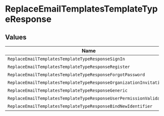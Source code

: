 # ReplaceEmailTemplatesTemplateTypeResponse


## Values

| Name                                                                | Value                                                               |
| ------------------------------------------------------------------- | ------------------------------------------------------------------- |
| `ReplaceEmailTemplatesTemplateTypeResponseSignIn`                   | SignIn                                                              |
| `ReplaceEmailTemplatesTemplateTypeResponseRegister`                 | Register                                                            |
| `ReplaceEmailTemplatesTemplateTypeResponseForgotPassword`           | ForgotPassword                                                      |
| `ReplaceEmailTemplatesTemplateTypeResponseOrganizationInvitation`   | OrganizationInvitation                                              |
| `ReplaceEmailTemplatesTemplateTypeResponseGeneric`                  | Generic                                                             |
| `ReplaceEmailTemplatesTemplateTypeResponseUserPermissionValidation` | UserPermissionValidation                                            |
| `ReplaceEmailTemplatesTemplateTypeResponseBindNewIdentifier`        | BindNewIdentifier                                                   |